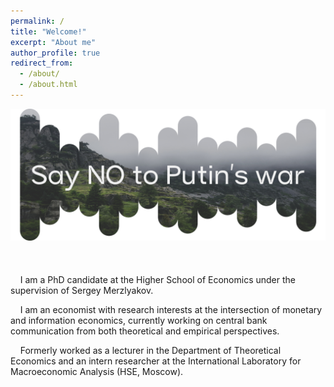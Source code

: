 ```yaml
---
permalink: /
title: "Welcome!"
excerpt: "About me"
author_profile: true
redirect_from: 
  - /about/
  - /about.html
---
```


![Pic1](images/Pic1.png)
<br>
<br>
<br>
<br>
&nbsp;&nbsp;&nbsp; I am a PhD candidate at the Higher School of Economics under the supervision of Sergey Merzlyakov.

&nbsp;&nbsp;&nbsp; I am an economist with research interests at the intersection of monetary and information economics, currently working on central bank communication from both theoretical and empirical perspectives.

&nbsp;&nbsp;&nbsp; Formerly worked as a lecturer in the Department of Theoretical Economics and an intern researcher at the International Laboratory for Macroeconomic Analysis (HSE, Moscow).





